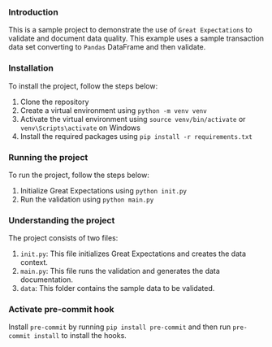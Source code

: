 ### Introduction
This is a sample project to demonstrate the use of `Great Expectations` to validate and document data quality.
This example uses a sample transaction data set converting to `Pandas` DataFrame and then validate.

### Installation
To install the project, follow the steps below:
1. Clone the repository
2. Create a virtual environment using `python -m venv venv`
3. Activate the virtual environment using `source venv/bin/activate` or `venv\Scripts\activate` on Windows
4. Install the required packages using `pip install -r requirements.txt`

### Running the project
To run the project, follow the steps below:
1. Initialize Great Expectations using `python init.py`
2. Run the validation using `python main.py`

### Understanding the project
The project consists of two files:
1. `init.py`: This file initializes Great Expectations and creates the data context.
2. `main.py`: This file runs the validation and generates the data documentation.
3. `data`: This folder contains the sample data to be validated.

### Activate pre-commit hook
Install `pre-commit` by running
`pip install pre-commit` and then run `pre-commit install` to install the hooks.
